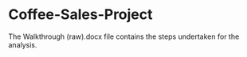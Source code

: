 # Coffee-Sales-Project 

The Walkthrough (raw).docx file contains the steps undertaken for the analysis.
